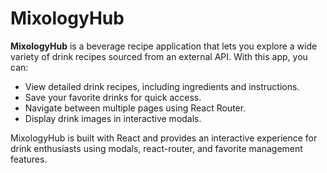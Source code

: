 # MixologyHub

**MixologyHub** is a beverage recipe application that lets you explore a wide variety of drink recipes sourced from an external API. With this app, you can:

- View detailed drink recipes, including ingredients and instructions.
- Save your favorite drinks for quick access.
- Navigate between multiple pages using React Router.
- Display drink images in interactive modals.

MixologyHub is built with React and provides an interactive experience for drink enthusiasts using modals, react-router, and favorite management features.
